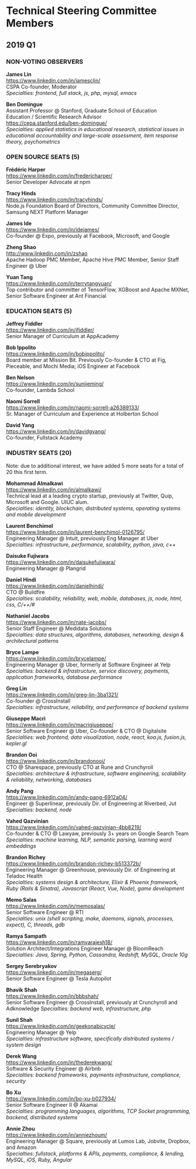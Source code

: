 # Technical Steering Committee Members

## 2019 Q1

### NON-VOTING OBSERVERS

**James Lin**  
https://www.linkedin.com/in/jamesclin/  
CSPA Co-founder, Moderator  
*Specialties: frontend, full stack, js, php, mysql, emacs*   

**Ben Domingue**  
Assistant Professor @ Stanford, Graduate School of Education  
Education / Scientific Research Advisor  
https://cepa.stanford.edu/ben-domingue/  
*Specialties: applied statistics in educational research, statistical issues in educational accountability and large-scale assessment, item response theory, psychometrics*  

### OPEN SOURCE SEATS (5)

**Frédéric Harper**  
https://www.linkedin.com/in/fredericharper/  
Senior Developer Advocate at npm  

**Tracy Hinds**  
https://www.linkedin.com/in/tracyhinds/  
Node.js Foundation Board of Directors, Community Committee Director, Samsung NEXT Platform Manager  

**James Ide**  
https://www.linkedin.com/in/idejames/  
Co-founder @ Expo, previously at Facebook, Microsoft, and Google  

**Zheng Shao**  
http://www.linkedin.com/in/zshao  
Apache Hadoop PMC Member, Apache Hive PMC Member, Senior Staff Engineer @ Uber  

**Yuan Tang**  
https://www.linkedin.com/in/terrytangyuan/  
Top contributor and committer of TensorFlow, XGBoost and Apache MXNet, Senior Software Engineer at Ant Financial  

### EDUCATION SEATS (5)

**Jeffrey Fiddler**  
https://www.linkedin.com/in/jfiddler/  
Senior Manager of Curriculum at AppAcademy  

**Bob Ippolito**  
https://www.linkedin.com/in/bobippolito/  
Board member at Mission Bit. Previously Co-founder & CTO at Fig, Pieceable, and Mochi Media; iOS Engineer at Facebook  

**Ben Nelson**  
https://www.linkedin.com/in/sunjieming/  
Co-founder, Lambda School  

**Naomi Sorrell**  
https://www.linkedin.com/in/naomi-sorrell-a26389133/  
Sr. Manager of Curriculum and Experience at Holberton School  

**David Yang**  
https://www.linkedin.com/in/davidgyang/  
Co-founder, Fullstack Academy  

### INDUSTRY SEATS (20)

Note: due to additional interest, we have added 5 more seats for a total of 20 this first term.

**Mohammad Almalkawi**  
https://www.linkedin.com/in/almalkawi/  
Technical lead at a leading crypto startup, previously at Twitter, Quip, Microsoft and Google. UIUC alum.  
*Specialties: identity, blockchain, distributed systems, operating systems and mobile development*  

**Laurent Benchimol**  
https://www.linkedin.com/in/laurent-benchimol-0126795/  
Engineering Manager @ Intuit, previously Eng Manager at Uber  
*Specialties: infrastructure, performance, scalability, python, java, c++*  

**Daisuke Fujiwara**  
https://www.linkedin.com/in/daisukefujiwara/  
Engineering Manager @ Plangrid  

**Daniel Hindi**  
https://www.linkedin.com/in/danielhindi/  
CTO @ Buildfire  
*Specialties: scalability, reliability, web, mobile, databases, js, node, html, css, C/++/#*  

**Nathaniel Jacobs**  
https://www.linkedin.com/in/nate-jacobs/  
Senior Staff Engineer @ Medidata Solutions  
*Specialties: data structures, algorithms, databases, networking, design & architectural patterns*  

**Bryce Lampe**  
https://www.linkedin.com/in/brycelampe/  
Engineering Manager @ Uber, formerly at Software Engineer at Yelp  
*Specialties: backend & infrastructure, service discovery, payments, application frameworks, database performance*  

**Greg Lin**  
https://www.linkedin.com/in/greg-lin-3ba1321/  
Co-founder @ CrossInstall  
*Specialties: infrastructure, reliability, and performance of backend systems*  

**Giuseppe Macrì**  
https://www.linkedin.com/in/macrigiuseppe/  
Senior Software Engineer @ Uber, Co-founder & CTO @ Digitalsite  
*Specialties: web frontend, data visualization, node, react, koa.js, fusion.js, kepler.gl*  

**Brandon Ooi**  
https://www.linkedin.com/in/brandonooi/  
CTO @ Sharespace, previously CTO at Rune and Crunchyroll  
*Specialties: architecture & infrastructure, software engineering, scalability & reliability, networking, databases*  

**Andy Pang**  
https://www.linkedin.com/in/andy-pang-6912a04/  
Engineer @ Superlinear, previously Dir. of Engineering at Riverbed, Jut  
*Specialties: backend, node*  

**Vahed Qazvinian**  
https://www.linkedin.com/in/vahed-qazvinian-4bb8219/  
Co-founder & CTO @ Lawyaw, previously 3+ years on Google Search Team  
*Specialties: machine learning, NLP, semantic parsing, learning word embeddings*  

**Brandon Richey**  
https://www.linkedin.com/in/brandon-richey-b513372b/  
Engineering Manager @ Greenhouse, previously Dir. of Engineering at Teladoc Health  
*Specialties: systems design & architecture, Elixir & Phoenix framework, Ruby (Rails & Sinatra), Javascript (React, Vue, Node), game development*  

**Memo Salas**  
https://www.linkedin.com/in/memosalas/  
Senior Software Engineer @ RTI  
*Specialties: unix (shell scripting, make, daemons, signals, processes, expect), C, threads, gdb*  

**Ramya Sampath**  
https://www.linkedin.com/in/ramyarajesh18/  
Solution Architect/Integrations Engineer Manager @ BloomReach  
*Specialties: Java, Spring, Python, Cassandra, Redshift, MySQL, Oracle 10g*  

**Sergey Serebryakov**  
https://www.linkedin.com/in/megaserg/  
Senior Software Engineer @ Tesla Autopilot  

**Bhavik Shah**  
https://www.linkedin.com/in/bbbshah/  
Senior Software Engineer @ CrossInstall, previously at Crunchyroll and Adknowledge
*Specialties: backend web, infrastructure, php*  

**Sunil Shah**  
https://www.linkedin.com/in/geekonabicycle/  
Engineering Manager @ Yelp  
*Specialties: infrastructure software, specifically distributed systems / system design*  

**Derek Wang**  
https://www.linkedin.com/in/thederekwang/  
Software & Security Engineer @ Airbnb  
*Specialties: backend frameworks, payments infrastructure, compliance, security*  

**Bo Xu**  
https://www.linkedin.com/in/bo-xu-b027934/  
Senior Software Engineer II @ Akamai  
*Specialties: programming languages, algorithms, TCP Socket programming, backend, distributed systems*  

**Annie Zhou**  
https://www.linkedin.com/in/anniezhoum/  
Engineering Manager @ Square, previously at Lumos Lab, Jobvite, Dropbox, and Amazon  
*Specialties: fullstack, platforms & APIs, payments, compliance, & lending, MySQL, iOS, Ruby, Angular*  
